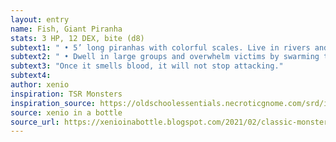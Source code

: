 ```yaml
---
layout: entry 
name: Fish, Giant Piranha
stats: 3 HP, 12 DEX, bite (d8)
subtext1: " • 5’ long piranhas with colorful scales. Live in rivers and attack anything in the water."
subtext2: " • Dwell in large groups and overwhelm victims by swarming them."
subtext3: "Once it smells blood, it will not stop attacking."
subtext4: 
author: xenio
inspiration: TSR Monsters
inspiration_source: https://oldschoolessentials.necroticgnome.com/srd/index.php/Monster_Descriptions
source: xenio in a bottle
source_url: https://xenioinabottle.blogspot.com/2021/02/classic-monsters-for-cairnito-part-1.html
---
```


